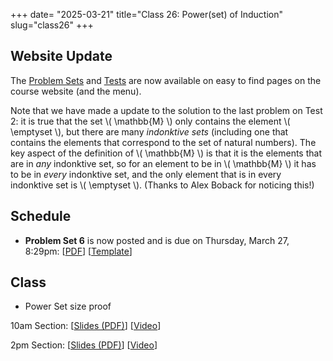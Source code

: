 +++
date= "2025-03-21"
title="Class 26: Power(set) of Induction"
slug="class26"
+++

## Website Update

The [Problem Sets](/ps) and [Tests](/tests) are now available on easy to find pages on the course website (and the menu).

Note that we have made a update to the solution to the last problem on Test 2: it is true that the set \\( \mathbb{M} \\) only contains the element \\( \emptyset \\), but there are many _indonktive sets_ (including one that contains the elements that correspond to the set of natural numbers). The key aspect of the definition of \\( \mathbb{M} \\) is that it is the elements that are in _any_ indonktive set, so for an element to be in \\( \mathbb{M} \\) it has to be in _every_ indonktive set, and the only element that is in every indonktive set is \\( \emptyset \\). (Thanks to Alex Boback for noticing this!)

## Schedule

- **Problem Set 6** is now posted and is due on Thursday, March 27, 8:29pm: [[PDF](/docs/ps6.pdf)] [[Template](https://www.overleaf.com/read/yjrqbnkbypmv#6bb8bc)]


## Class

- Power Set size proof

10am Section: [[Slides (PDF)](https://www.dropbox.com/scl/fi/944aa7dgigdft52wuf7h1/cs2120-class26-dave.pdf?rlkey=3iid25ldfzfomy2ts9txom0rf&dl=0)] [[Video](https://uva.hosted.panopto.com/Panopto/Pages/Viewer.aspx?id=3356965a-ee6a-4e7e-8c91-b2a700e66e27)]  

2pm Section: [[Slides (PDF)](https://virginia.box.com/s/702q7wc4fp15omaljal54mrjmt8utemu)] [[Video](https://uva.hosted.panopto.com/Panopto/Pages/Viewer.aspx?id=29cad3e2-d85c-479e-954f-b2a70129092a)]
